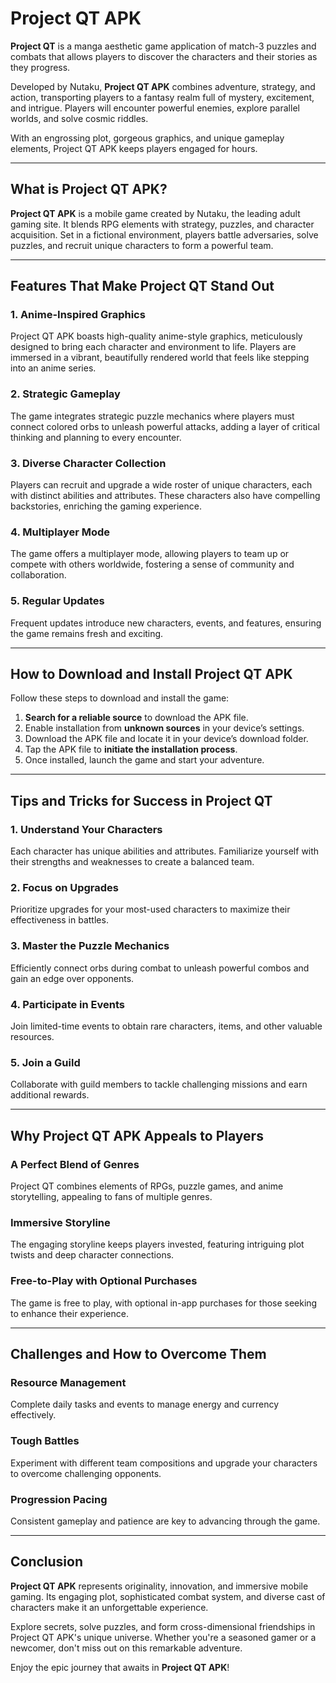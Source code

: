 # Project QT APK

**Project QT** is a manga aesthetic game application of match-3 puzzles and combats that allows players to discover the characters and their stories as they progress.  

Developed by Nutaku, **Project QT APK** combines adventure, strategy, and action, transporting players to a fantasy realm full of mystery, excitement, and intrigue. Players will encounter powerful enemies, explore parallel worlds, and solve cosmic riddles.  

With an engrossing plot, gorgeous graphics, and unique gameplay elements, Project QT APK keeps players engaged for hours.  

---

## What is Project QT APK?

**Project QT APK** is a mobile game created by Nutaku, the leading adult gaming site. It blends RPG elements with strategy, puzzles, and character acquisition. Set in a fictional environment, players battle adversaries, solve puzzles, and recruit unique characters to form a powerful team.  

---

## Features That Make Project QT Stand Out

### 1. Anime-Inspired Graphics  
Project QT APK boasts high-quality anime-style graphics, meticulously designed to bring each character and environment to life. Players are immersed in a vibrant, beautifully rendered world that feels like stepping into an anime series.  

### 2. Strategic Gameplay  
The game integrates strategic puzzle mechanics where players must connect colored orbs to unleash powerful attacks, adding a layer of critical thinking and planning to every encounter.  

### 3. Diverse Character Collection  
Players can recruit and upgrade a wide roster of unique characters, each with distinct abilities and attributes. These characters also have compelling backstories, enriching the gaming experience.  

### 4. Multiplayer Mode  
The game offers a multiplayer mode, allowing players to team up or compete with others worldwide, fostering a sense of community and collaboration.  

### 5. Regular Updates  
Frequent updates introduce new characters, events, and features, ensuring the game remains fresh and exciting.  

---

## How to Download and Install Project QT APK

Follow these steps to download and install the game:  

1. **Search for a reliable source** to download the APK file.  
2. Enable installation from **unknown sources** in your device’s settings.  
3. Download the APK file and locate it in your device’s download folder.  
4. Tap the APK file to **initiate the installation process**.  
5. Once installed, launch the game and start your adventure.  

---

## Tips and Tricks for Success in Project QT  

### 1. Understand Your Characters  
Each character has unique abilities and attributes. Familiarize yourself with their strengths and weaknesses to create a balanced team.  

### 2. Focus on Upgrades  
Prioritize upgrades for your most-used characters to maximize their effectiveness in battles.  

### 3. Master the Puzzle Mechanics  
Efficiently connect orbs during combat to unleash powerful combos and gain an edge over opponents.  

### 4. Participate in Events  
Join limited-time events to obtain rare characters, items, and other valuable resources.  

### 5. Join a Guild  
Collaborate with guild members to tackle challenging missions and earn additional rewards.  

---

## Why Project QT APK Appeals to Players  

### A Perfect Blend of Genres  
Project QT combines elements of RPGs, puzzle games, and anime storytelling, appealing to fans of multiple genres.  

### Immersive Storyline  
The engaging storyline keeps players invested, featuring intriguing plot twists and deep character connections.  

### Free-to-Play with Optional Purchases  
The game is free to play, with optional in-app purchases for those seeking to enhance their experience.  

---

## Challenges and How to Overcome Them  

### Resource Management  
Complete daily tasks and events to manage energy and currency effectively.  

### Tough Battles  
Experiment with different team compositions and upgrade your characters to overcome challenging opponents.  

### Progression Pacing  
Consistent gameplay and patience are key to advancing through the game.  

---

## Conclusion  

**Project QT APK** represents originality, innovation, and immersive mobile gaming. Its engaging plot, sophisticated combat system, and diverse cast of characters make it an unforgettable experience.  

Explore secrets, solve puzzles, and form cross-dimensional friendships in Project QT APK's unique universe. Whether you're a seasoned gamer or a newcomer, don't miss out on this remarkable adventure.  

Enjoy the epic journey that awaits in **Project QT APK**!  
